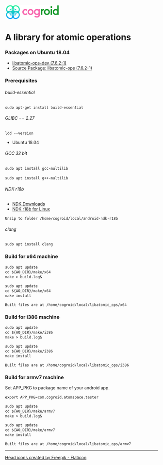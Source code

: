 [![cogroid.com](https://github.com/cogroid/resources/raw/main/images/banner/cogroid-48.png)](https://cogroid.com)

# A library for atomic operations

### Packages on Ubuntu 18.04

* [libatomic-ops-dev (7.6.2-1)](https://packages.ubuntu.com/bionic/libatomic-ops-dev)
* [Source Package: libatomic-ops (7.6.2-1)](https://packages.ubuntu.com/source/bionic/libatomic-ops)

### Prerequisites

###### build-essential

```
sudo apt-get install build-essential
```

###### GLIBC == 2.27

```
ldd --version
```

* Ubuntu 18.04

###### GCC 32 bit

```
sudo apt install gcc-multilib

sudo apt install g++-multilib
```

###### NDK r18b

* [NDK Downloads](https://developer.android.com/ndk/downloads)
* [NDK r18b for Linux](https://dl.google.com/android/repository/android-ndk-r18b-linux-x86_64.zip)

```
Unzip to folder /home/cogroid/local/android-ndk-r18b
```

###### clang

```
sudo apt install clang
```

### Build for x64 machine

```
sudo apt update
cd ${AO_DIR}/make/x64
make > build.log&
```

```
sudo apt update
cd ${AO_DIR}/make/x64
make install
```

```
Built files are at /home/cogroid/local/libatomic_ops/x64
```

### Build for i386 machine

```
sudo apt update
cd ${AO_DIR}/make/i386
make > build.log&
```

```
sudo apt update
cd ${AO_DIR}/make/i386
make install
```

```
Built files are at /home/cogroid/local/libatomic_ops/i386
```

### Build for armv7 machine

Set APP_PKG to package name of your android app.

```
export APP_PKG=com.cogroid.atomspace.tester
```

```
sudo apt update
cd ${AO_DIR}/make/armv7
make > build.log&
```

```
sudo apt update
cd ${AO_DIR}/make/armv7
make install
```

```
Built files are at /home/cogroid/local/libatomic_ops/armv7
```

---
[Head icons created by Freepik - Flaticon](https://www.flaticon.com/free-icons/head)
